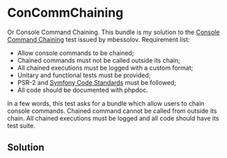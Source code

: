 # ConCommChaining
Or Console Command Chaining. This bundle is my solution to the [Console Command Chaining](https://github.com/mbessolov/test-tasks/blob/master/7.md)
test issued by mbessolov.
Requirement list:
* Allow console commands to be chained;
* Chained commands must not be called outside its chain;
* All chained executions must be logged with a custom format;
* Unitary and functional tests must be provided;
* PSR-2 and [Symfony Code Standards](http://symfony.com/doc/current/contributing/code/standards.html) must be followed;
* All code should be documented with phpdoc.

In a few words, this test asks for a bundle which allow users to chain console commands. Chained command cannot be
called from outside its chain. All chained executions must be logged and all code should have its test suite.

## Solution
